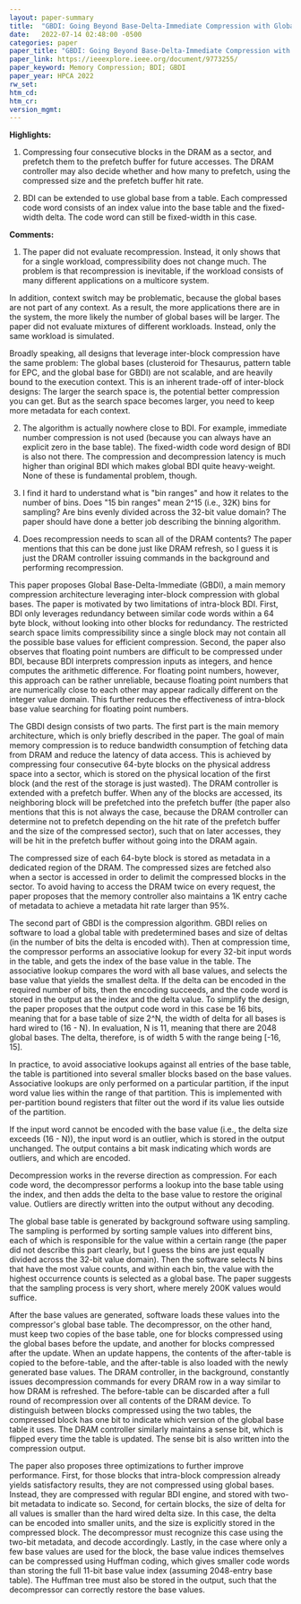 ```yaml
---
layout: paper-summary
title:  "GBDI: Going Beyond Base-Delta-Immediate Compression with Global Bases"
date:   2022-07-14 02:48:00 -0500
categories: paper
paper_title: "GBDI: Going Beyond Base-Delta-Immediate Compression with Global Bases"
paper_link: https://ieeexplore.ieee.org/document/9773255/
paper_keyword: Memory Compression; BDI; GBDI
paper_year: HPCA 2022
rw_set:
htm_cd:
htm_cr:
version_mgmt:
---
```


**Highlights:**

1. Compressing four consecutive blocks in the DRAM as a sector, and prefetch them to the 
prefetch buffer for future accesses. The DRAM controller may also decide whether and how many to
prefetch, using the compressed size and the prefetch buffer hit rate.

2. BDI can be extended to use global base from a table. Each compressed code word consists of an
index value into the base table and the fixed-width delta. The code word can still be fixed-width in this case.


**Comments:**

1. The paper did not evaluate recompression. Instead, it only shows that for a single workload, compressibility
does not change much. The problem is that recompression is inevitable, if the workload consists of many
different applications on a multicore system.

In addition, context switch may be problematic, because the global bases are not part of any context. 
As a result, the more applications there are in the system, the more likely the number of global bases will be larger.
The paper did not evaluate mixtures of different workloads. Instead, only the same workload is simulated.

Broadly speaking, all designs that leverage inter-block compression have the same problem: The global bases 
(clusteroid for Thesaurus, pattern table for EPC, and the global base for GBDI) are not scalable, and
are heavily bound to the execution context.
This is an inherent trade-off of inter-block designs: The larger the search space is, the potential better 
compression you can get. But as the search space becomes larger, you need to keep more metadata for each context.

2. The algorithm is actually nowhere close to BDI. For example, immediate number compression is not used (because
you can always have an explicit zero in the base table). The fixed-width code word design of BDI is also not there.
The compression and decompression latency is much higher than original BDI which makes global BDI quite 
heavy-weight. None of these is fundamental problem, though.

3. I find it hard to understand what is "bin ranges" and how it relates to the number of bins. Does "15 bin ranges"
mean 2^15 (i.e., 32K) bins for sampling? Are bins evenly divided across the 32-bit value domain?
The paper should have done a better job describing the binning algorithm.

4. Does recompression needs to scan all of the DRAM contents? The paper mentions that this can be done just like
DRAM refresh, so I guess it is just the DRAM controller issuing commands in the background and performing 
recompression. 

This paper proposes Global Base-Delta-Immediate (GBDI), a main memory compression architecture leveraging 
inter-block compression with global bases.
The paper is motivated by two limitations of intra-block BDI. First, BDI only leverages redundancy between
similar code words within a 64 byte block, without looking into other blocks for redundancy.
The restricted search space limits compressibility since a single block may not contain all the possible 
base values for efficient compression.
Second, the paper also observes that floating point numbers are difficult to be compressed under BDI, because
BDI interprets compression inputs as integers, and hence computes the arithmetic difference.
For floating point numbers, however, this approach can be rather unreliable, because floating point numbers that
are numerically close to each other may appear radically different on the integer value domain.
This further reduces the effectiveness of intra-block base value searching for floating point numbers.

The GBDI design consists of two parts. The first part is the main memory architecture, which is only briefly
described in the paper. The goal of main memory compression is to reduce bandwidth consumption of fetching 
data from DRAM and reduce the latency of data access.
This is achieved by compressing four consecutive 64-byte blocks on the physical address space into a sector, 
which is stored on the physical location of the first block (and the rest of the storage is just wasted).
The DRAM controller is extended with a prefetch buffer. When any of the blocks are accessed, its neighboring
block will be prefetched into the prefetch buffer (the paper also mentions that this is not always the case, 
because the DRAM controller can determine not to prefetch depending on the hit rate of the prefetch buffer
and the size of the compressed sector), such that on later accesses, they will be hit in the 
prefetch buffer without going into the DRAM again. 

The compressed size of each 64-byte block is stored as metadata in a dedicated region of the DRAM.
The compressed sizes are fetched also when a sector is accessed in order to delimit the compressed blocks
in the sector. To avoid having to access the DRAM twice on every request, the paper proposes that the 
memory controller also maintains a 1K entry cache of metadata to achieve a metadata hit rate larger than 95%.

The second part of GBDI is the compression algorithm. GBDI relies on software to load a global table 
with predetermined bases and size of deltas (in the number of bits the delta is encoded with).
Then at compression time, the compressor performs an associative lookup for every 32-bit input words
in the table, and gets the index of the base value in the table.
The associative lookup compares the word with all base values, and selects the base value that yields 
the smallest delta.
If the delta can be encoded in the required number of bits, then the encoding succeeds, and the 
code word is stored in the output as the index and the delta value.
To simplify the design, the paper proposes that the output code word in this case be 16 bits, meaning that
for a base table of size 2^N, the width of delta for all bases is hard wired to (16 - N).
In evaluation, N is 11, meaning that there are 2048 global bases. The delta, therefore, is of width 5 with 
the range being \[-16, 15\].

In practice, to avoid associative lookups against all entries of the base table, the table is partitioned 
into several smaller blocks based on the base values. Associative lookups are only performed on a particular
partition, if the input word value lies within the range of that partition. This is implemented with 
per-partition bound registers that filter out the word if its value lies outside of the partition.

If the input word cannot be encoded with the base value (i.e., the delta size exceeds (16 - N)), the 
input word is an outlier, which is stored in the output unchanged. The output contains a bit mask
indicating which words are outliers, and which are encoded.

Decompression works in the reverse direction as compression. For each code word, the decompressor 
performs a lookup into the base table using the index, and then adds the delta to the base value to restore the 
original value. Outliers are directly written into the output without any decoding.

The global base table is generated by background software using sampling. The sampling is performed by
sorting sample values into different bins, each of which is responsible for the value within a certain range 
(the paper did not describe this part clearly, but I guess the bins are just equally divided across the 
32-bit value domain). Then the software selects N bins that have the most value counts, and within each bin,
the value with the highest occurrence counts is selected as a global base.
The paper suggests that the sampling process is very short, where merely 200K values would suffice.

After the base values are generated, software loads these values into the compressor's global base table.
The decompressor, on the other hand, must keep two copies of the base table, one for blocks compressed
using the global bases before the update, and another for blocks compressed after the update.
When an update happens, the contents of the after-table is copied to the before-table, and the after-table
is also loaded with the newly generated base values.
The DRAM controller, in the background, constantly issues decompression commands for every DRAM row in a way
similar to how DRAM is refreshed.
The before-table can be discarded after a full round of recompression over all contents of the DRAM device.
To distinguish between blocks compressed using the two tables, the compressed block has one bit to indicate 
which version of the global base table it uses. The DRAM controller similarly maintains a sense bit, which is 
flipped every time the table is updated. The sense bit is also written into the compression output.

The paper also proposes three optimizations to further improve performance.
First, for those blocks that intra-block compression already yields satisfactory results, they are not compressed
using global bases. Instead, they are compressed with regular BDI engine, and stored with two-bit metadata to
indicate so.
Second, for certain blocks, the size of delta for all values is smaller than the hard wired delta size.
In this case, the delta can be encoded into smaller units, and the size is explicitly stored in the compressed block.
The decompressor must recognize this case using the two-bit metadata, and decode accordingly.
Lastly, in the case where only a few base values are used for the block, the base value indices themselves can be 
compressed using Huffman coding, which gives smaller code words than storing the full 11-bit base value index
(assuming 2048-entry base table). The Huffman tree must also be stored in the output, such that the decompressor
can correctly restore the base values.
